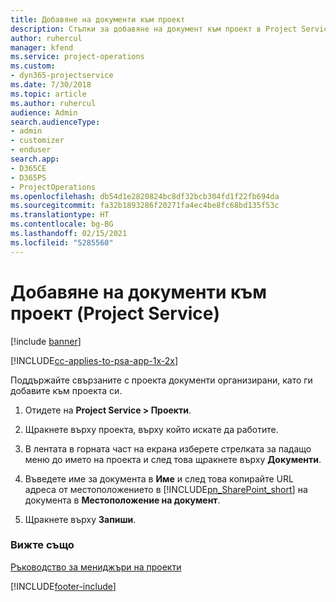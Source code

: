 ```yaml
---
title: Добавяне на документи към проект
description: Стъпки за добавяне на документ към проект в Project Service
author: ruhercul
manager: kfend
ms.service: project-operations
ms.custom:
- dyn365-projectservice
ms.date: 7/30/2018
ms.topic: article
ms.author: ruhercul
audience: Admin
search.audienceType:
- admin
- customizer
- enduser
search.app:
- D365CE
- D365PS
- ProjectOperations
ms.openlocfilehash: db54d1e2820824bc8df32bcb304fd1f22fb694da
ms.sourcegitcommit: fa32b1893286f20271fa4ec4be8fc68bd135f53c
ms.translationtype: HT
ms.contentlocale: bg-BG
ms.lasthandoff: 02/15/2021
ms.locfileid: "5285560"
---
```

# <a name="add-documents-to-a-project-project-service"></a>Добавяне на документи към проект (Project Service)

[!include [banner](../includes/psa-now-project-operations.md)]

[!INCLUDE[cc-applies-to-psa-app-1x-2x](../includes/cc-applies-to-psa-app-1x-2x.md)]

Поддържайте свързаните с проекта документи организирани, като ги добавите към проекта си.  
  
1. Отидете на **Project Service > Проекти**.  
  
2. Щракнете върху проекта, върху който искате да работите.  
  
3. В лентата в горната част на екрана изберете стрелката за падащо меню до името на проекта и след това щракнете върху **Документи**.  
  
4. Въведете име за документа в **Име** и след това копирайте URL адреса от местоположението в [!INCLUDE[pn_SharePoint_short](../includes/pn-sharepoint-short.md)] на документа в **Местоположение на документ**.  
  
5. Щракнете върху **Запиши**.  
  
### <a name="see-also"></a>Вижте също  
 [Ръководство за мениджъри на проекти](../psa/project-manager-guide.md)


[!INCLUDE[footer-include](../includes/footer-banner.md)]